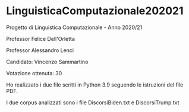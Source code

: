 # LinguisticaComputazionale202021
Progetto di Linguistica Computazionale - Anno 2020/21

Professor Felice Dell'Orletta

Professor Alessandro Lenci

Candidato: Vincenzo Sammartino

Votazione ottenuta: 30

Ho realizzato i due file scritti in Python 3.9 seguendo le istruzioni del file PDF.

I due corpus analizzati sono i file DiscorsiBiden.txt e DiscorsiTrump.txt
